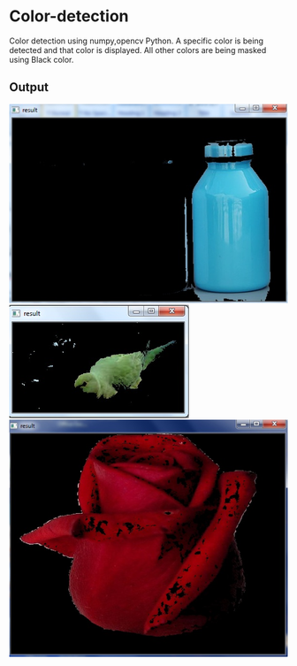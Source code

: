 # Color-detection
Color detection using numpy,opencv Python. A specific color is being detected and that color is displayed. All other colors are being masked using Black color.

## Output

<img src="/BLUE_OUTPUT.jpg" alt="img1"/>

<img src="/GREEN_OUTPUT.jpg" alt="img1"/>

<img src="/RED_OUTPUT.jpg" alt="img1"/>


